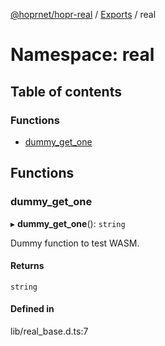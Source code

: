 [@hoprnet/hopr-real](../README.md) / [Exports](../modules.md) / real

# Namespace: real

## Table of contents

### Functions

- [dummy\_get\_one](real.md#dummy_get_one)

## Functions

### dummy\_get\_one

▸ **dummy_get_one**(): `string`

Dummy function to test WASM.

#### Returns

`string`

#### Defined in

lib/real_base.d.ts:7
